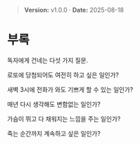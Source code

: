> **Version:** v1.0.0 · **Date:** 2025-08-18

# 부록

독자에게 건네는 다섯 가지 질문.

로또에 당첨되어도 여전히 하고 싶은 일인가?

새벽 3시에 전화가 와도 기쁘게 할 수 있는 일인가?

매년 다시 생각해도 변함없는 일인가?

가슴이 뛰고 다 채워지는 느낌을 주는 일인가?

죽는 순간까지 계속하고 싶은 일인가?